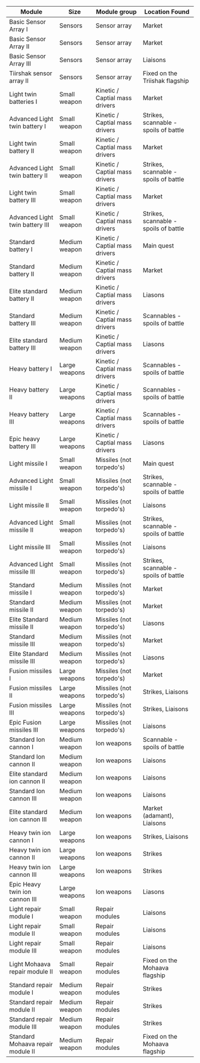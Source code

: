| Module                            | Size          | Module group                   | Location Found                        |
|-|-|-|-|
| Basic Sensor Array I              | Sensors       | Sensor array                   | Market                                |
| Basic Sensor Array II             | Sensors       | Sensor array                   | Market                                |
| Basic Sensor Array III            | Sensors       | Sensor array                   | Liaisons                              |
| Tiirshak sensor array II          | Sensors       | Sensor array                   | Fixed on the Triishak flagship        |
| Light twin batteries I            | Small weapon  | Kinetic / Captial mass drivers | Market                                |
| Advanced Light twin battery I     | Small weapon  | Kinetic / Captial mass drivers | Strikes, scannable - spoils of battle |
| Light twin battery II             | Small weapon  | Kinetic / Captial mass drivers | Market                                |
| Advanced Light twin battery II    | Small weapon  | Kinetic / Captial mass drivers | Strikes, scannable - spoils of battle |
| Light twin battery III            | Small weapon  | Kinetic / Captial mass drivers | Market                                |
| Advanced Light twin battery III   | Small weapon  | Kinetic / Captial mass drivers | Strikes, scannable - spoils of battle |
| Standard battery I                | Medium weapon | Kinetic / Captial mass drivers | Main quest                            |
| Standard battery II               | Medium weapon | Kinetic / Captial mass drivers | Market                                |
| Elite standard battery II         | Medium weapon | Kinetic / Captial mass drivers | Liasons                               |
| Standard battery III              | Medium weapon | Kinetic / Captial mass drivers | Scannables - spoils of battle         |
| Elite standard battery III        | Medium weapon | Kinetic / Captial mass drivers | Liasons                               |
| Heavy battery I                   | Large weapons | Kinetic / Captial mass drivers | Scannables - spoils of battle         |
| Heavy battery II                  | Large weapons | Kinetic / Captial mass drivers | Scannables - spoils of battle         |
| Heavy battery III                 | Large weapons | Kinetic / Captial mass drivers | Scannables - spoils of battle         |
| Epic heavy battery III            | Large weapons | Kinetic / Captial mass drivers | Liasons                               |
| Light missile I                   | Small weapon  | Missiles (not torpedo's)       | Main quest                            |
| Advanced Light missile I          | Small weapon  | Missiles (not torpedo's)       | Strikes, scannable - spoils of battle |
| Light missile II                  | Small weapon  | Missiles (not torpedo's)       | Liaisons                              |
| Advanced Light missile II         | Small weapon  | Missiles (not torpedo's)       | Strikes, scannable - spoils of battle |
| Light missile III                 | Small weapon  | Missiles (not torpedo's)       | Liaisons                              |
| Advanced Light missile III        | Small weapon  | Missiles (not torpedo's)       | Strikes, scannable - spoils of battle |
| Standard missile I                | Medium weapon | Missiles (not torpedo's)       | Market                                |
| Standard missile II               | Medium weapon | Missiles (not torpedo's)       | Market                                |
| Elite Standard missile II         | Medium weapon | Missiles (not torpedo's)       | Liasons                               |
| Standard missile III              | Medium weapon | Missiles (not torpedo's)       | Market                                |
| Elite Standard missile III        | Medium weapon | Missiles (not torpedo's)       | Liasons                               |
| Fusion missiles I                 | Large weapons | Missiles (not torpedo's)       | Market                                |
| Fusion missiles II                | Large weapons | Missiles (not torpedo's)       | Strikes, Liaisons                     |
| Fusion missiles III               | Large weapons | Missiles (not torpedo's)       | Strikes, Liaisons                     |
| Epic Fusion missiles III          | Large weapons | Missiles (not torpedo's)       | Liaisons                              |
| Standard Ion cannon I             | Medium weapon | Ion weapons                    | Scannable - spoils of battle          |
| Standard Ion cannon II            | Medium weapon | Ion weapons                    | Liaisons                              |
| Elite standard ion cannon II      | Medium weapon | Ion weapons                    | Liaisons                              |
| Standard Ion cannon III           | Medium weapon | Ion weapons                    | Liaisons                              |
| Elite standard ion cannon III     | Medium weapon | Ion weapons                    | Market (adamant), Liaisons            |
| Heavy twin ion cannon I           | Large weapons | Ion weapons                    | Strikes, Liaisons                     |
| Heavy twin ion cannon II          | Large weapons | Ion weapons                    | Strikes                               |
| Heavy twin ion cannon III         | Large weapons | Ion weapons                    | Strikes                               |
| Epic Heavy twin ion cannon III    | Large weapons | Ion weapons                    | Liasons                               |
| Light repair module I             | Small weapon  | Repair modules                 | Liaisons                              |
| Light repair module II            | Small weapon  | Repair modules                 | Liaisons                              |
| Light repair module III           | Small weapon  | Repair modules                 | Liaisons                              |
| Light Mohaava repair module II    | Small weapon  | Repair modules                 | Fixed on the Mohaava flagship         |
| Standard repair module I          | Medium weapon | Repair modules                 | Strikes                               |
| Standard repair module II         | Medium weapon | Repair modules                 | Strikes                               |
| Standard repair module III        | Medium weapon | Repair modules                 | Strikes                               |
| Standard Mohaava repair module II | Medium weapon | Repair modules                 | Fixed on the Mohaava flagship         |
